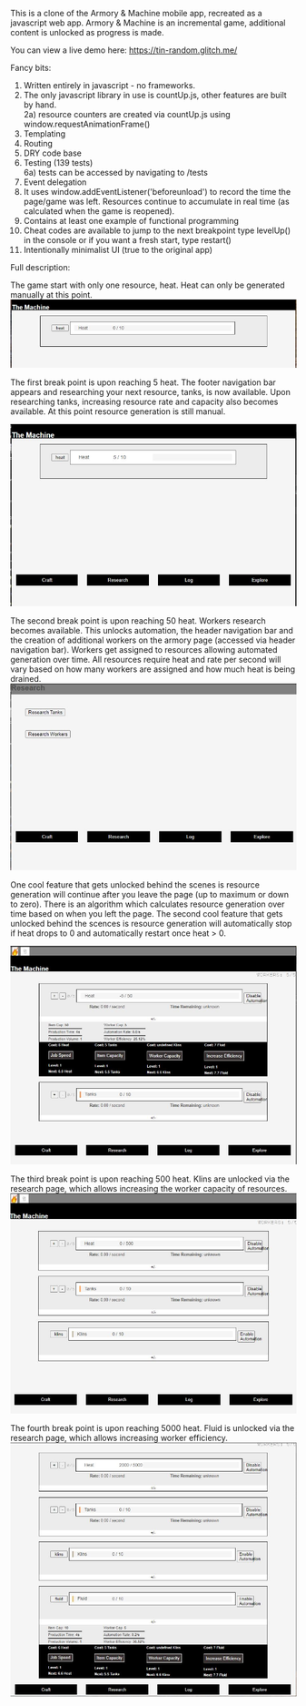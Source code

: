This is a clone of the Armory & Machine mobile app, recreated as a javascript web app.  Armory & Machine is an incremental game, additional content is unlocked as progress is made.

You can view a live demo here: https://tin-random.glitch.me/

Fancy bits:
1) Written entirely in javascript - no frameworks.
2) The only javascript library in use is countUp.js, other features are built by hand.  
  2a) resource counters are created via countUp.js using window.requestAnimationFrame()
3) Templating
4) Routing
5) DRY code base
6) Testing (139 tests)  
  6a) tests can be accessed by navigating to /tests
7) Event delegation
8) It uses window.addEventListener('beforeunload') to record the time the page/game was left.  Resources continue to accumulate in real time (as calculated when the game is reopened).
9) Contains at least one example of functional programming
10) Cheat codes are available to jump to the next breakpoint type levelUp() in the console or if you want a fresh start, type restart()  
11) Intentionally minimalist UI (true to the original app)

Full description:

The game start with only one resource, heat.  Heat can only be generated  manually at this point.
<img src="https://github.com/justinbourb/theMachine/blob/master/images/game_start.JPG">  
  
The first break point is upon reaching 5 heat.  The footer navigation bar appears and researching your next resource, tanks, is now available.  Upon researching tanks, increasing resource rate and capacity also becomes available.  At this point resource generation is still manual.  
  
<img src="https://github.com/justinbourb/theMachine/blob/master/images/5_heat.JPG">  
  
The second break point is upon reaching 50 heat. Workers research becomes available.  This unlocks automation, the header navigation bar and the creation of additional workers on the armory page (accessed via header navigation bar).  Workers get assigned to resources allowing automated generation over time.  All resources require heat and rate per second will vary based on how many workers are assigned and how much heat is being drained.  
<img src="https://github.com/justinbourb/theMachine/blob/master/images/research_available.JPG">  
  
One cool feature that gets unlocked behind the scenes is resource generation will continue after you leave the page (up to maximum or down to zero).  There is an algorithm which calculates resource generation over time based on when you left the page. The second cool feature that gets unlocked behind the scences is resource generation will automatically stop if heat drops to 0 and automatically restart once heat > 0.  
  
<img src="https://github.com/justinbourb/theMachine/blob/master/images/automation_available.JPG">  
  
The third break point is upon reaching 500 heat.  Klins are unlocked via the research page, which allows increasing the worker capacity of resources.  
<img src="https://github.com/justinbourb/theMachine/blob/master/images/klins_available.JPG">  
  
The fourth break point is upon reaching 5000 heat.  Fluid is unlocked via the research page, which allows increasing worker efficiency.  
<img src="https://github.com/justinbourb/theMachine/blob/master/images/fluid_available.JPG">  
  

